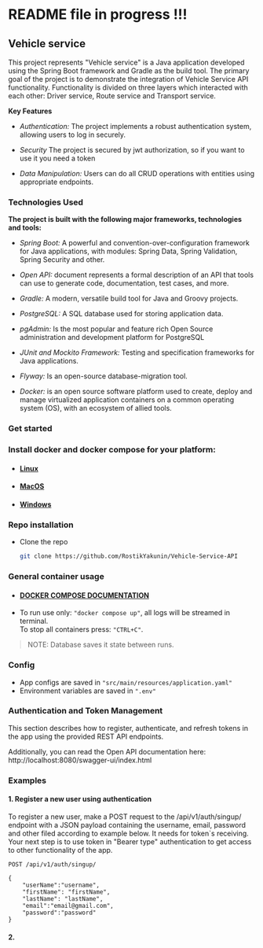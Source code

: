 # README file in progress !!!

## Vehicle service
This project represents "Vehicle service" is a Java application developed using the Spring Boot framework and
Gradle as the build tool. The primary goal of the project is to demonstrate the integration of Vehicle Service API 
functionality. Functionality is divided on three layers which interacted with each other: Driver service, Route service 
and Transport service. 

**Key Features**
- *Authentication:* The project implements a robust authentication system, allowing users to log in securely.

- *Security* The project is secured by jwt authorization, so if you want to use it you need a token

- *Data Manipulation:* Users can do all CRUD operations with entities using appropriate endpoints.

### Technologies Used

**The project is built with the following major frameworks, technologies and tools:**

- *Spring Boot:* A powerful and convention-over-configuration framework for Java applications, with modules: Spring Data, 
   Spring Validation, Spring Security and other.

- *Open API:* document represents a formal description of an API that tools can use to generate code, documentation, test cases, and more.

- *Gradle:* A modern, versatile build tool for Java and Groovy projects.

- *PostgreSQL:* A SQL database used for storing application data.

- *pgAdmin:* Is the most popular and feature rich Open Source administration and development platform for PostgreSQL

- *JUnit and Mockito Framework:* Testing and specification frameworks for Java applications.

- *Flyway:* Is an open-source database-migration tool.

- *Docker:* is an open source software platform used to create, deploy and manage virtualized application containers on 
   a common operating system (OS), with an ecosystem of allied tools.

### Get started

### Install docker and docker compose for your platform:
- #### [Linux](https://docs.docker.com/desktop/install/linux-install/)
- #### [MacOS](https://docs.docker.com/desktop/install/mac-install/)
- #### [Windows](https://docs.docker.com/desktop/windows/wsl/)

### Repo installation
- Clone the repo
   ```sh
   git clone https://github.com/RostikYakunin/Vehicle-Service-API
   ```

### General container usage
- #### [DOCKER COMPOSE DOCUMENTATION](https://docs.docker.com/compose/reference/)
- To run use only: `"docker compose up"`, all logs will be streamed in terminal. <br>
  To stop all containers press: `"CTRL+C"`.

> NOTE: Database saves it state between runs.

### Config
- App configs are saved in `"src/main/resources/application.yaml"`
- Environment variables are saved in `".env"`

### Authentication and Token Management
This section describes how to register, authenticate, and refresh tokens in the app using the provided REST API endpoints.

Additionally, you can read the Open API documentation here: http://localhost:8080/swagger-ui/index.html

### Examples
#### 1. Register a new user using authentication
To register a new user, make a POST request to the /api/v1/auth/singup/ endpoint with a JSON payload containing the username, email, password
and other filed according to example below. It needs for token`s receiving. Your next step is to use token in "Bearer type" authentication to
get access to other functionality of the app.

```
POST /api/v1/auth/singup/ 

{
    "userName":"username",
    "firstName": "firstName",
    "lastName": "lastName",
    "email":"email@gmail.com",
    "password":"password"
}
```

#### 2. 

